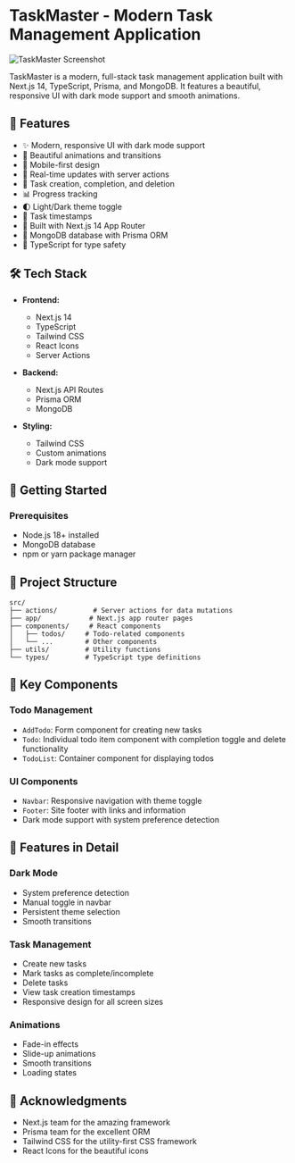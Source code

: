 # TaskMaster - Modern Task Management Application

![TaskMaster Screenshot](https://github.com/oliver-gomes/todo-next-sactions/assets/32399333/1fac414b-07f5-4ac8-872a-903a22e01d08)

TaskMaster is a modern, full-stack task management application built with Next.js 14, TypeScript, Prisma, and MongoDB. It features a beautiful, responsive UI with dark mode support and smooth animations.

## 🌟 Features

- ✨ Modern, responsive UI with dark mode support
- 🎨 Beautiful animations and transitions
- 📱 Mobile-first design
- 🔄 Real-time updates with server actions
- 🎯 Task creation, completion, and deletion
- 📊 Progress tracking
- 🌓 Light/Dark theme toggle
- 📅 Task timestamps
- 🚀 Built with Next.js 14 App Router
- 💾 MongoDB database with Prisma ORM
- 🎯 TypeScript for type safety

## 🛠️ Tech Stack

- **Frontend:**
  - Next.js 14
  - TypeScript
  - Tailwind CSS
  - React Icons
  - Server Actions

- **Backend:**
  - Next.js API Routes
  - Prisma ORM
  - MongoDB

- **Styling:**
  - Tailwind CSS
  - Custom animations
  - Dark mode support

## 🚀 Getting Started

### Prerequisites

- Node.js 18+ installed
- MongoDB database
- npm or yarn package manager
<!-- 
### Installation

1. Clone the repository:
   ```bash
   git clone https://github.com/yourusername/taskmaster.git
   cd taskmaster
   ```

2. Install dependencies:
   ```bash
   npm install
   # or
   yarn install
   ```

3. Set up environment variables:
   Create a `.env` file in the root directory and add:
   ```
   DATABASE_URL="your_mongodb_connection_string"
   ```

4. Initialize the database:
   ```bash
   npx prisma generate
   npx prisma db push
   ```

5. Run the development server:
   ```bash
   npm run dev
   # or
   yarn dev
   ```

6. Open [http://localhost:3000](http://localhost:3000) in your browser. -->

## 📁 Project Structure

```
src/
├── actions/         # Server actions for data mutations
├── app/            # Next.js app router pages
├── components/     # React components
│   ├── todos/     # Todo-related components
│   └── ...        # Other components
├── utils/         # Utility functions
└── types/         # TypeScript type definitions
```

## 🔧 Key Components

### Todo Management
- `AddTodo`: Form component for creating new tasks
- `Todo`: Individual todo item component with completion toggle and delete functionality
- `TodoList`: Container component for displaying todos

### UI Components
- `Navbar`: Responsive navigation with theme toggle
- `Footer`: Site footer with links and information
- Dark mode support with system preference detection

## 🎨 Features in Detail

### Dark Mode
- System preference detection
- Manual toggle in navbar
- Persistent theme selection
- Smooth transitions

### Task Management
- Create new tasks
- Mark tasks as complete/incomplete
- Delete tasks
- View task creation timestamps
- Responsive design for all screen sizes

### Animations
- Fade-in effects
- Slide-up animations
- Smooth transitions
- Loading states


## 🙏 Acknowledgments

- Next.js team for the amazing framework
- Prisma team for the excellent ORM
- Tailwind CSS for the utility-first CSS framework
- React Icons for the beautiful icons

